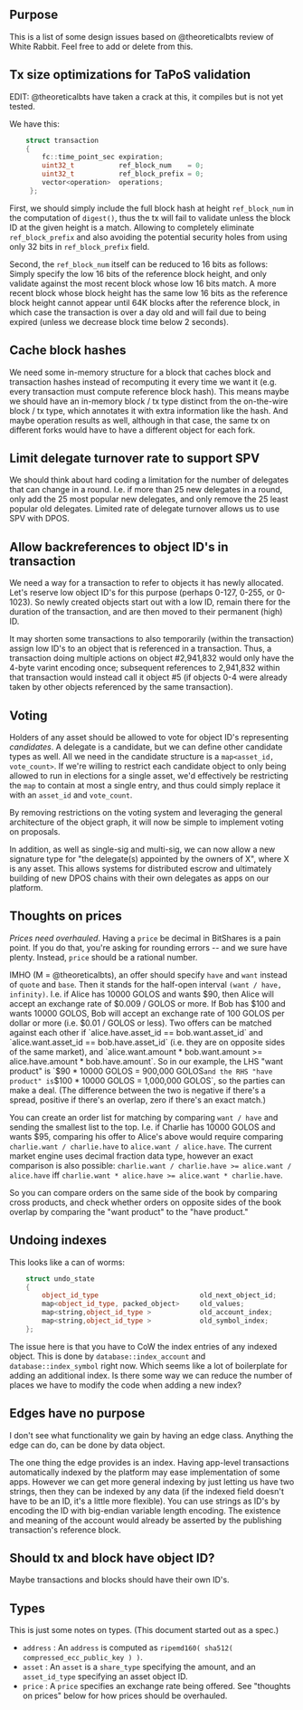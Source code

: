 Purpose
-------

This is a list of some design issues based on @theoreticalbts review of White Rabbit.  Feel free to add or delete from this.

Tx size optimizations for TaPoS validation
------------------------------------------

EDIT:  @theoreticalbts have taken a crack at this, it compiles but is not yet tested.

We have this:

```cpp
    struct transaction 
    {
        fc::time_point_sec expiration;
        uint32_t           ref_block_num    = 0;
        uint32_t           ref_block_prefix = 0;
        vector<operation>  operations;
     };
```

First, we should simply include the full block hash at height `ref_block_num` in the computation of `digest()`, thus the tx will fail to validate unless the block ID at the given height is a match.  Allowing to completely eliminate `ref_block_prefix` and also avoiding the potential security holes from using only 32 bits in `ref_block_prefix` field.

Second, the `ref_block_num` itself can be reduced to 16 bits as follows:  Simply specify the low 16 bits of the reference block height, and only validate against the most recent block whose low 16 bits match.  A more recent block whose block height has the same low 16 bits as the reference block height cannot appear until 64K blocks after the reference block, in which case the transaction is over a day old and will fail due to being expired (unless we decrease block time below 2 seconds).

Cache block hashes
------------------

We need some in-memory structure for a block that caches block and transaction hashes instead of recomputing it every time we want it (e.g. every transaction must compute reference block hash).  This means maybe we should have an in-memory block / tx type distinct from the on-the-wire block / tx type, which annotates it with extra information like the hash.  And maybe operation results as well, although in that case, the same tx on different forks would have to have a different object for each fork.

Limit delegate turnover rate to support SPV
-------------------------------------------

We should think about hard coding a limitation for the number of delegates that can change in a round.  I.e. if more than 25 new delegates in a round, only add the 25 most popular new delegates, and only remove the 25 least popular old delegates.  Limited rate of delegate turnover allows us to use SPV with DPOS.

Allow backreferences to object ID's in transaction
--------------------------------------------------

We need a way for a transaction to refer to objects it has newly allocated.   Let's reserve low object ID's for this purpose (perhaps 0-127, 0-255, or 0-1023).  So newly created objects start out with a low ID, remain there for the duration of the transaction, and are then moved to their permanent (high) ID.

It may shorten some transactions to also temporarily (within the transaction) assign low ID's to an object that is referenced in a transaction.  Thus, a transaction doing multiple actions on object #2,941,832 would only have the 4-byte varint encoding once; subsequent references to 2,941,832 within that transaction would instead call it object #5 (if objects 0-4 were already taken by other objects referenced by the same transaction).

Voting
------

Holders of any asset should be allowed to vote for object ID's representing *candidates*.  A delegate is a candidate, but we can define other candidate types as well.  All we need in the candidate structure is a `map<asset_id, vote_count>`.  If we're willing to restrict each candidate object to only being allowed to run in elections for a single asset, we'd effectively be restricting the `map` to contain at most a single entry, and thus could simply replace it with an `asset_id` and `vote_count`.

By removing restrictions on the voting system and leveraging the general architecture of the object graph, it will now be simple to implement voting on proposals.

In addition, as well as single-sig and multi-sig, we can now allow a new signature type for "the delegate(s) appointed by the owners of X", where X is any asset.  This allows systems for distributed escrow and ultimately building of new DPOS chains with their own delegates as apps on our platform.

Thoughts on prices
------------------

*Prices need overhauled*.  Having a `price` be decimal in BitShares is a pain point.  If you do that, you're asking for rounding errors -- and we sure have plenty.  Instead, `price` should be a rational number.

IMHO (M = @theoreticalbts), an offer should specify `have` and `want` instead of `quote` and `base`.  Then it stands for the half-open interval `(want / have, infinity)`.  I.e. if Alice has 10000 GOLOS and wants $90, then Alice will accept an exchange rate of $0.009 / GOLOS or more.  If Bob has $100 and wants 10000 GOLOS, Bob will accept an exchange rate of 100 GOLOS per dollar or more (i.e. $0.01 / GOLOS or less).  Two offers can be matched against each other if `alice.have.asset_id == bob.want.asset_id` and `alice.want.asset_id == bob.have.asset_id` (i.e. they are on opposite sides of the same market), and `alice.want.amount * bob.want.amount >= alice.have.amount * bob.have.amount`.  So in our example, the LHS "want product" is `$90 * 10000 GOLOS = 900,000 GOLOS` and the RHS "have product" is `$100 * 10000 GOLOS = 1,000,000 GOLOS`, so the parties can make a deal.  (The difference between the two is negative if there's a spread, positive if there's an overlap, zero if there's an exact match.)

You can create an order list for matching by comparing `want / have` and sending the smallest list to the top.  I.e. if Charlie has 10000 GOLOS and wants $95, comparing his offer to Alice's above would require comparing `charlie.want / charlie.have` to `alice.want / alice.have`.  The current market engine uses decimal fraction data type, however an exact comparison is also possible:  `charlie.want / charlie.have >= alice.want / alice.have` iff `charlie.want * alice.have >= alice.want * charlie.have`.

So you can compare orders on the same side of the book by comparing cross products, and check whether orders on opposite sides of the book overlap by comparing the "want product" to the "have product."

Undoing indexes
---------------

This looks like a can of worms:

```cpp
    struct undo_state
    {
        object_id_type                         old_next_object_id;
        map<object_id_type, packed_object>     old_values;
        map<string,object_id_type >            old_account_index;
        map<string,object_id_type >            old_symbol_index;
    };
```

The issue here is that you have to CoW the index entries of any indexed object.  This is done by `database::index_account` and `database::index_symbol` right now.  Which seems like a lot of boilerplate for adding an additional index.  Is there some way we can reduce the number of places we have to modify the code when adding a new index?

Edges have no purpose
---------------------

I don't see what functionality we gain by having an edge class.  Anything the edge can do, can be done by data object.

The one thing the edge provides is an index.  Having app-level transactions automatically indexed by the platform may ease implementation of some apps.  However we can get more general indexing by just letting us have two strings, then they can be indexed by any data (if the indexed field doesn't have to be an ID, it's a little more flexible).  You can use strings as ID's by encoding the ID with big-endian variable length encoding.  The existence and meaning of the account would already be asserted by the publishing transaction's reference block.

Should tx and block have object ID?
-----------------------------------

Maybe transactions and blocks should have their own ID's.

Types
-----

This is just some notes on types.  (This document started out as a spec.)

- `address` : An `address` is computed as `ripemd160( sha512( compressed_ecc_public_key ) )`.
- `asset` : An `asset` is a `share_type` specifying the amount, and an `asset_id_type` specifying an asset object ID.
- `price` : A `price` specifies an exchange rate being offered.  See "thoughts on prices" below for how prices should be overhauled.

